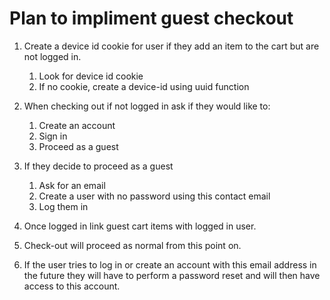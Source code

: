 # Plan to impliment guest checkout   

1. Create a device id cookie for user if they add an item to the cart but are not logged in.
   1.    Look for device id cookie
   2.    If no cookie, create a device-id using uuid function
   
2. When checking out if not logged in ask if they would like to:
   1. Create an account
   2. Sign in
   3. Proceed as a guest
3. If they decide to proceed as a guest 
   1. Ask for an email
   2. Create a user with no password using this contact email
   3. Log them in
4. Once logged in link guest cart items with logged in user.
5. Check-out will proceed as normal from this point on.
6. If the user tries to log in or create an account with this email address in the future they will have to perform a password reset and will then have access to this account.